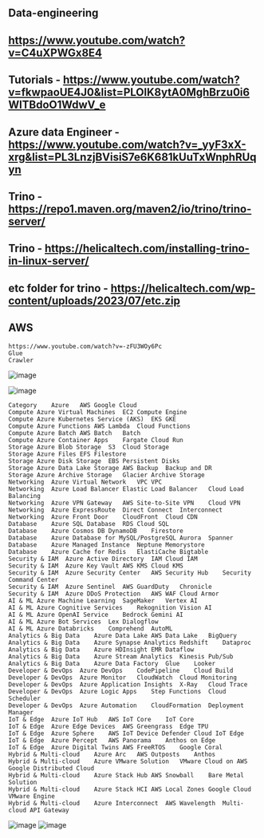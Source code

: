 ## Data-engineering
## https://www.youtube.com/watch?v=C4uXPWGx8E4
## Tutorials - https://www.youtube.com/watch?v=fkwpaoUE4J0&list=PLOlK8ytA0MghBrzu0i6WlTBdoO1WdwV_e
## Azure data Engineer - https://www.youtube.com/watch?v=_yyF3xX-xrg&list=PL3LnzjBVisiS7e6K681kUuTxWnphRUqyn
## Trino - https://repo1.maven.org/maven2/io/trino/trino-server/
## Trino - https://helicaltech.com/installing-trino-in-linux-server/
## etc folder for trino - https://helicaltech.com/wp-content/uploads/2023/07/etc.zip

## AWS
```
https://www.youtube.com/watch?v=-zFU3WOy6Pc
Glue
Crawler
```

![image](https://github.com/jniranjanreddy/data-engineering/assets/83489863/47644182-31d9-49a0-b3ee-f2383b9a8c1f)

![image](https://github.com/user-attachments/assets/b03caa8b-0dc9-4891-9c77-25d07bab8608)

```
Category	Azure	AWS	Google Cloud
Compute	Azure Virtual Machines	EC2	Compute Engine
Compute	Azure Kubernetes Service (AKS)	EKS	GKE
Compute	Azure Functions	AWS Lambda	Cloud Functions
Compute	Azure Batch	AWS Batch	Batch
Compute	Azure Container Apps	Fargate	Cloud Run
Storage	Azure Blob Storage	S3	Cloud Storage
Storage	Azure Files	EFS	Filestore
Storage	Azure Disk Storage	EBS	Persistent Disks
Storage	Azure Data Lake Storage	AWS Backup	Backup and DR
Storage	Azure Archive Storage	Glacier	Archive Storage
Networking	Azure Virtual Network	VPC	VPC
Networking	Azure Load Balancer	Elastic Load Balancer	Cloud Load Balancing
Networking	Azure VPN Gateway	AWS Site-to-Site VPN	Cloud VPN
Networking	Azure ExpressRoute	Direct Connect	Interconnect
Networking	Azure Front Door	CloudFront	Cloud CDN
Database	Azure SQL Database	RDS	Cloud SQL
Database	Azure Cosmos DB	DynamoDB	Firestore
Database	Azure Database for MySQL/PostgreSQL	Aurora	Spanner
Database	Azure Managed Instance	Neptune	Memorystore
Database	Azure Cache for Redis	ElastiCache	Bigtable
Security & IAM	Azure Active Directory	IAM	Cloud IAM
Security & IAM	Azure Key Vault	AWS KMS	Cloud KMS
Security & IAM	Azure Security Center	AWS Security Hub	Security Command Center
Security & IAM	Azure Sentinel	AWS GuardDuty	Chronicle
Security & IAM	Azure DDoS Protection	AWS WAF	Cloud Armor
AI & ML	Azure Machine Learning	SageMaker	Vertex AI
AI & ML	Azure Cognitive Services	Rekognition	Vision AI
AI & ML	Azure OpenAI Service	Bedrock	Gemini AI
AI & ML	Azure Bot Services	Lex	Dialogflow
AI & ML	Azure Databricks	Comprehend	AutoML
Analytics & Big Data	Azure Data Lake	AWS Data Lake	BigQuery
Analytics & Big Data	Azure Synapse Analytics	Redshift	Dataproc
Analytics & Big Data	Azure HDInsight	EMR	Dataflow
Analytics & Big Data	Azure Stream Analytics	Kinesis	Pub/Sub
Analytics & Big Data	Azure Data Factory	Glue	Looker
Developer & DevOps	Azure DevOps	CodePipeline	Cloud Build
Developer & DevOps	Azure Monitor	CloudWatch	Cloud Monitoring
Developer & DevOps	Azure Application Insights	X-Ray	Cloud Trace
Developer & DevOps	Azure Logic Apps	Step Functions	Cloud Scheduler
Developer & DevOps	Azure Automation	CloudFormation	Deployment Manager
IoT & Edge	Azure IoT Hub	AWS IoT Core	IoT Core
IoT & Edge	Azure Edge Devices	AWS Greengrass	Edge TPU
IoT & Edge	Azure Sphere	AWS IoT Device Defender	Cloud IoT Edge
IoT & Edge	Azure Percept	AWS Panorama	Anthos on Edge
IoT & Edge	Azure Digital Twins	AWS FreeRTOS	Google Coral
Hybrid & Multi-cloud	Azure Arc	AWS Outposts	Anthos
Hybrid & Multi-cloud	Azure VMware Solution	VMware Cloud on AWS	Google Distributed Cloud
Hybrid & Multi-cloud	Azure Stack Hub	AWS Snowball	Bare Metal Solution
Hybrid & Multi-cloud	Azure Stack HCI	AWS Local Zones	Google Cloud VMware Engine
Hybrid & Multi-cloud	Azure Interconnect	AWS Wavelength	Multi-cloud API Gateway
```

![image](https://github.com/user-attachments/assets/0c1b1e4b-37b2-4dbd-b1d8-86c2e37e8ef8)
![image](https://github.com/user-attachments/assets/0599c21a-4833-48c3-8539-4a97cc93adf5)

